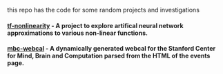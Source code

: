 this repo has the code for some random projects and investigations

#### [tf-nonlinearity](tf-nonlinearity) - A project to explore artifical neural network approximations to various non-linear functions.
#### [mbc-webcal](mbc-webcal) - A dynamically generated webcal for the Stanford Center for Mind, Brain and Computation parsed from the HTML of the events page.
